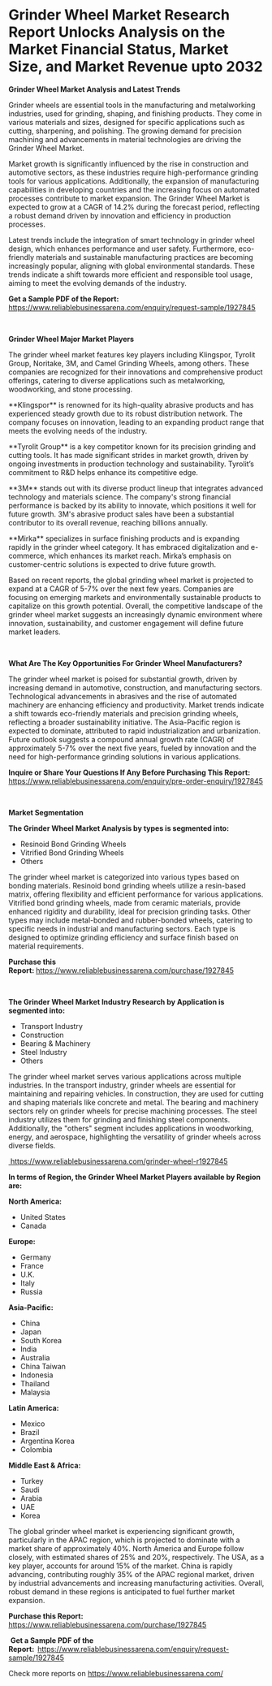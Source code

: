 <p><h1>Grinder Wheel Market Research Report Unlocks Analysis on the Market Financial Status, Market Size, and Market Revenue upto 2032</h1></p><p><strong>Grinder Wheel Market Analysis and Latest Trends</strong></p>
<p><p>Grinder wheels are essential tools in the manufacturing and metalworking industries, used for grinding, shaping, and finishing products. They come in various materials and sizes, designed for specific applications such as cutting, sharpening, and polishing. The growing demand for precision machining and advancements in material technologies are driving the Grinder Wheel Market. </p><p>Market growth is significantly influenced by the rise in construction and automotive sectors, as these industries require high-performance grinding tools for various applications. Additionally, the expansion of manufacturing capabilities in developing countries and the increasing focus on automated processes contribute to market expansion. The Grinder Wheel Market is expected to grow at a CAGR of 14.2% during the forecast period, reflecting a robust demand driven by innovation and efficiency in production processes. </p><p>Latest trends include the integration of smart technology in grinder wheel design, which enhances performance and user safety. Furthermore, eco-friendly materials and sustainable manufacturing practices are becoming increasingly popular, aligning with global environmental standards. These trends indicate a shift towards more efficient and responsible tool usage, aiming to meet the evolving demands of the industry.</p></p>
<p><strong>Get a Sample PDF of the Report:&nbsp;</strong> <a href="https://www.reliablebusinessarena.com/enquiry/request-sample/1927845?utm_campaign=1948&utm_medium=2&utm_source=Github&utm_content=ia&utm_term=15012025&utm_id=grinder-wheel">https://www.reliablebusinessarena.com/enquiry/request-sample/1927845</a></p>
<p>&nbsp;</p>
<p><strong>Grinder Wheel Major Market Players</strong></p>
<p><p>The grinder wheel market features key players including Klingspor, Tyrolit Group, Noritake, 3M, and Camel Grinding Wheels, among others. These companies are recognized for their innovations and comprehensive product offerings, catering to diverse applications such as metalworking, woodworking, and stone processing.</p><p>**Klingspor** is renowned for its high-quality abrasive products and has experienced steady growth due to its robust distribution network. The company focuses on innovation, leading to an expanding product range that meets the evolving needs of the industry.</p><p>**Tyrolit Group** is a key competitor known for its precision grinding and cutting tools. It has made significant strides in market growth, driven by ongoing investments in production technology and sustainability. Tyrolit’s commitment to R&D helps enhance its competitive edge.</p><p>**3M** stands out with its diverse product lineup that integrates advanced technology and materials science. The company's strong financial performance is backed by its ability to innovate, which positions it well for future growth. 3M's abrasive product sales have been a substantial contributor to its overall revenue, reaching billions annually.</p><p>**Mirka** specializes in surface finishing products and is expanding rapidly in the grinder wheel category. It has embraced digitalization and e-commerce, which enhances its market reach. Mirka’s emphasis on customer-centric solutions is expected to drive future growth.</p><p>Based on recent reports, the global grinding wheel market is projected to expand at a CAGR of 5-7% over the next few years. Companies are focusing on emerging markets and environmentally sustainable products to capitalize on this growth potential. Overall, the competitive landscape of the grinder wheel market suggests an increasingly dynamic environment where innovation, sustainability, and customer engagement will define future market leaders.</p></p>
<p>&nbsp;</p>
<p><strong>What Are The Key Opportunities For Grinder Wheel Manufacturers?</strong></p>
<p><p>The grinder wheel market is poised for substantial growth, driven by increasing demand in automotive, construction, and manufacturing sectors. Technological advancements in abrasives and the rise of automated machinery are enhancing efficiency and productivity. Market trends indicate a shift towards eco-friendly materials and precision grinding wheels, reflecting a broader sustainability initiative. The Asia-Pacific region is expected to dominate, attributed to rapid industrialization and urbanization. Future outlook suggests a compound annual growth rate (CAGR) of approximately 5-7% over the next five years, fueled by innovation and the need for high-performance grinding solutions in various applications.</p></p>
<p><strong>Inquire or Share Your Questions If Any Before Purchasing This Report:</strong> <a href="https://www.reliablebusinessarena.com/enquiry/pre-order-enquiry/1927845?utm_campaign=1948&utm_medium=2&utm_source=Github&utm_content=ia&utm_term=15012025&utm_id=grinder-wheel">https://www.reliablebusinessarena.com/enquiry/pre-order-enquiry/1927845</a></p>
<p>&nbsp;</p>
<p><strong>Market Segmentation</strong></p>
<p><strong>The Grinder Wheel Market Analysis by types is segmented into:</strong></p>
<p><ul><li>Resinoid Bond Grinding Wheels</li><li>Vitrified Bond Grinding Wheels</li><li>Others</li></ul></p>
<p><p>The grinder wheel market is categorized into various types based on bonding materials. Resinoid bond grinding wheels utilize a resin-based matrix, offering flexibility and efficient performance for various applications. Vitrified bond grinding wheels, made from ceramic materials, provide enhanced rigidity and durability, ideal for precision grinding tasks. Other types may include metal-bonded and rubber-bonded wheels, catering to specific needs in industrial and manufacturing sectors. Each type is designed to optimize grinding efficiency and surface finish based on material requirements.</p></p>
<p><strong>Purchase this Report:&nbsp;</strong><a href="https://www.reliablebusinessarena.com/purchase/1927845?utm_campaign=1948&utm_medium=2&utm_source=Github&utm_content=ia&utm_term=15012025&utm_id=grinder-wheel">https://www.reliablebusinessarena.com/purchase/1927845</a></p>
<p>&nbsp;</p>
<p><strong>The Grinder Wheel Market Industry Research by Application is segmented into:</strong></p>
<p><ul><li>Transport Industry</li><li>Construction</li><li>Bearing & Machinery</li><li>Steel Industry</li><li>Others</li></ul></p>
<p><p>The grinder wheel market serves various applications across multiple industries. In the transport industry, grinder wheels are essential for maintaining and repairing vehicles. In construction, they are used for cutting and shaping materials like concrete and metal. The bearing and machinery sectors rely on grinder wheels for precise machining processes. The steel industry utilizes them for grinding and finishing steel components. Additionally, the "others" segment includes applications in woodworking, energy, and aerospace, highlighting the versatility of grinder wheels across diverse fields.</p></p>
<p><a href="https://www.reliablebusinessarena.com/grinder-wheel-r1927845?utm_campaign=1948&utm_medium=2&utm_source=Github&utm_content=ia&utm_term=15012025&utm_id=grinder-wheel">&nbsp;https://www.reliablebusinessarena.com/grinder-wheel-r1927845</a></p>
<p><strong>In terms of Region, the Grinder Wheel Market Players available by Region are:</strong></p>
<p>
    <p> <strong> North America: </strong>
        <ul>
            <li>United States</li>
            <li>Canada</li>
        </ul>
        </p> 
    <p> <strong> Europe: </strong>
        <ul>
            <li>Germany</li>
            <li>France</li>
            <li>U.K.</li>
            <li>Italy</li>
            <li>Russia</li>
        </ul>
        </p> 
    <p> <strong> Asia-Pacific: </strong>
        <ul>
            <li>China</li>
            <li>Japan</li>
            <li>South Korea</li>
            <li>India</li>
            <li>Australia</li>
            <li>China Taiwan</li>
            <li>Indonesia</li>
            <li>Thailand</li>
            <li>Malaysia</li>
        </ul>
        </p> 
    <p> <strong> Latin America: </strong>
        <ul>
            <li>Mexico</li>
            <li>Brazil</li>
            <li>Argentina Korea</li>
            <li>Colombia</li>
        </ul>
        </p> 
    <p> <strong> Middle East & Africa: </strong>
        <ul>
            <li>Turkey</li>
            <li>Saudi</li>
            <li>Arabia</li>
            <li>UAE</li>
            <li>Korea</li>
        </ul>
    </p>
    </p>
<p><p>The global grinder wheel market is experiencing significant growth, particularly in the APAC region, which is projected to dominate with a market share of approximately 40%. North America and Europe follow closely, with estimated shares of 25% and 20%, respectively. The USA, as a key player, accounts for around 15% of the market. China is rapidly advancing, contributing roughly 35% of the APAC regional market, driven by industrial advancements and increasing manufacturing activities. Overall, robust demand in these regions is anticipated to fuel further market expansion.</p></p>
<p><strong>Purchase this Report: </strong><a href="https://www.reliablebusinessarena.com/purchase/1927845?utm_campaign=1948&utm_medium=2&utm_source=Github&utm_content=ia&utm_term=15012025&utm_id=grinder-wheel">https://www.reliablebusinessarena.com/purchase/1927845</a></p>
<p>&nbsp;<strong>Get a Sample PDF of the Report:&nbsp;&nbsp;</strong><a href="https://www.reliablebusinessarena.com/enquiry/request-sample/1927845?utm_campaign=1948&utm_medium=2&utm_source=Github&utm_content=ia&utm_term=15012025&utm_id=grinder-wheel">https://www.reliablebusinessarena.com/enquiry/request-sample/1927845</a></p>
<p><strong></strong></p>
<p>Check more reports on <a href="https://www.reliablebusinessarena.com/?utm_campaign=1948&utm_medium=2&utm_source=Github&utm_content=ia&utm_term=15012025&utm_id=grinder-wheel">https://www.reliablebusinessarena.com/</a></p>